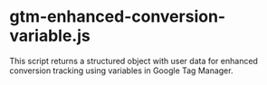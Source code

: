 # gtm-enhanced-conversion-variable.js
This script returns a structured object with user data for enhanced conversion tracking using variables in Google Tag Manager.
